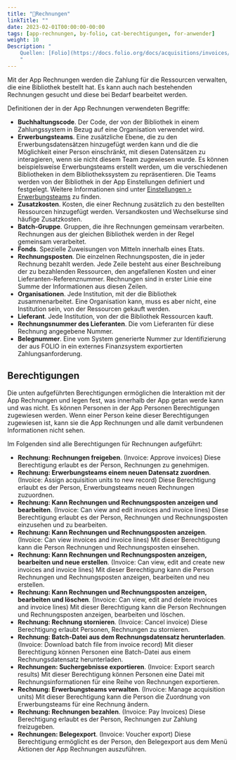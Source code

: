 ```yaml
---
title: "📱Rechnungen"
linkTitle: ""
date: 2023-02-01T00:00:00-00:00
tags: [app-rechnungen, by-folio, cat-berechtigungen, for-anwender]
weight: 10
Description: "
    Quellen: [Folio](https://docs.folio.org/docs/acquisitions/invoices/) & [GBV](https://info.gbv.de/pages/viewpage.action?pageId=839188624)
    "
---
```


Mit der App Rechnungen werden die Zahlung für die Ressourcen verwalten, die eine Bibliothek bestellt hat. Es kann auch nach bestehenden Rechnungen gesucht und diese bei Bedarf bearbeitet werden.

Definitionen der in der App Rechnungen verwendeten Begriffe:

-   **Buchhaltungscode**. Der Code, der von der Bibliothek in einem Zahlungssystem in Bezug auf eine Organisation verwendet wird.
-   **Erwerbungsteams**. Eine zusätzliche Ebene, die zu den Erwerbungsdatensätzen hinzugefügt werden kann und die die Möglichkeit einer Person einschränkt, mit diesen Datensätzen zu interagieren, wenn sie nicht diesem Team zugewiesen wurde. Es können beispielsweise Erwerbungsteams erstellt werden, um die verschiedenen Bibliotheken in dem Bibliothekssystem zu repräsentieren. Die Teams werden von der Bibliothek in der App Einstellungen definiert und festgelegt. Weitere Informationen sind unter [Einstellungen > Erwerbungsteams](https://info.gbv.de/pages/viewpage.action?pageId=849379720) zu finden.
-   **Zusatzkosten**. Kosten, die einer Rechnung zusätzlich zu den bestellten Ressourcen hinzugefügt werden. Versandkosten und Wechselkurse sind häufige Zusatzkosten.
-   **Batch-Gruppe**. Gruppen, die ihre Rechnungen gemeinsam verarbeiten. Rechnungen aus der gleichen Bibliothek werden in der Regel gemeinsam verarbeitet.
-   **Fonds**. Spezielle Zuweisungen von Mitteln innerhalb eines Etats.
-   **Rechnungsposten**. Die einzelnen Rechnungsposten, die in jeder Rechnung bezahlt werden. Jede Zeile besteht aus einer Beschreibung der zu bezahlenden Ressourcen, den angefallenen Kosten und einer Lieferanten-Referenznummer. Rechnungen sind in erster Linie eine Summe der Informationen aus diesen Zeilen.
-   **Organisationen**. Jede Institution, mit der die Bibliothek zusammenarbeitet. Eine Organisation kann, muss es aber nicht, eine Institution sein, von der Ressourcen gekauft werden.
-   **Lieferant**. Jede Institution, von der die Bibliothek Ressourcen kauft.
-   **Rechnungsnummer des Lieferanten**. Die vom Lieferanten für diese Rechnung angegebene Nummer.
-   **Belegnummer**. Eine vom System generierte Nummer zur Identifizierung der aus FOLIO in ein externes Finanzsystem exportierten Zahlungsanforderung.

## Berechtigungen

Die unten aufgeführten Berechtigungen ermöglichen die Interaktion mit der App Rechnungen und legen fest, was innerhalb der App getan werde kann und was nicht. Es können Personen in der App Personen Berechtigungen zugewiesen werden. Wenn einer Person keine dieser Berechtigungen zugewiesen ist, kann sie die App Rechnungen und alle damit verbundenen Informationen nicht sehen.

Im Folgenden sind alle Berechtigungen für Rechnungen aufgeführt:

-   **Rechnung: Rechnungen freigeben**. (Invoice: Approve invoices)
    Diese Berechtigung erlaubt es der Person, Rechnungen zu genehmigen.
-   **Rechnung: Erwerbungsteams einem neuen Datensatz zuordnen**. (Invoice: Assign acquisition units to new record)
    Diese Berechtigung erlaubt es der Person, Erwerbungsteams neuen Rechnungen zuzuordnen.
-   **Rechnung: Kann Rechnungen und Rechnungsposten anzeigen und bearbeiten**. (Invoice: Can view and edit invoices and invoice lines)
    Diese Berechtigung erlaubt es der Person, Rechnungen und Rechnungsposten einzusehen und zu bearbeiten.
-   **Rechnung: Kann Rechnungen und Rechnungsposten anzeigen**. (Invoice: Can view invoices and invoice lines)
    Mit dieser Berechtigung kann die Person Rechnungen und Rechnungsposten einsehen.
-   **Rechnung: Kann Rechnungen und Rechnungsposten anzeigen, bearbeiten und neue erstellen**. (Invoice: Can view, edit and create new invoices and invoice lines)
    Mit dieser Berechtigung kann die Person Rechnungen und Rechnungsposten anzeigen, bearbeiten und neu erstellen.
-   **Rechnung: Kann Rechnungen und Rechnungsposten anzeigen, bearbeiten und löschen**. (Invoice: Can view, edit and delete invoices and invoice lines)
    Mit dieser Berechtigung kann die Person Rechnungen und Rechnungsposten anzeigen, bearbeiten und löschen.
-   **Rechnung: Rechnung stornieren**. (Invoice: Cancel invoice)
    Diese Berechtigung erlaubt Personen, Rechnungen zu stornieren.
-   **Rechnung: Batch-Datei aus dem Rechnungsdatensatz herunterladen**. (Invoice: Download batch file from invoice record)
    Mit dieser Berechtigung können Personen eine Batch-Datei aus einem Rechnungsdatensatz herunterladen.
-   **Rechnungen: Suchergebnisse exportieren**. (Invoice: Export search results)
    Mit dieser Berechtigung können Personen eine Datei mit Rechnungsinformationen für eine Reihe von Rechnungen exportieren.
-   **Rechnung: Erwerbungsteams verwalten**. (Invoice: Manage acquisition units)
    Mit dieser Berechtigung kann die Person die Zuordnung von Erwerbungsteams für eine Rechnung ändern.
-   **Rechnung: Rechnungen bezahlen**. (Invoice: Pay Invoices)
    Diese Berechtigung erlaubt es der Person, Rechnungen zur Zahlung freizugeben.
-   **Rechnungen: Belegexport**. (Invoice: Voucher export)
    Diese Berechtigung ermöglicht es der Person, den Belegexport aus dem Menü Aktionen der App Rechnungen auszuführen.
